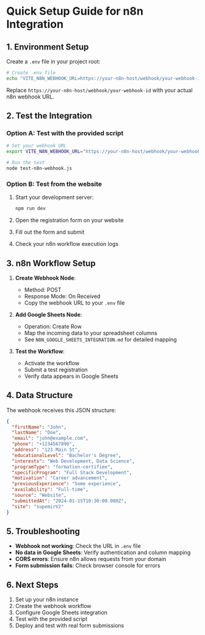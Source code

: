 # Quick Setup Guide for n8n Integration

## 1. Environment Setup

Create a `.env` file in your project root:

```bash
# Create .env file
echo "VITE_N8N_WEBHOOK_URL=https://your-n8n-host/webhook/your-webhook-id" > .env
```

Replace `https://your-n8n-host/webhook/your-webhook-id` with your actual n8n webhook URL.

## 2. Test the Integration

### Option A: Test with the provided script

```bash
# Set your webhook URL
export VITE_N8N_WEBHOOK_URL="https://your-n8n-host/webhook/your-webhook-id"

# Run the test
node test-n8n-webhook.js
```

### Option B: Test from the website

1. Start your development server:
   ```bash
   npm run dev
   ```

2. Open the registration form on your website

3. Fill out the form and submit

4. Check your n8n workflow execution logs

## 3. n8n Workflow Setup

1. **Create Webhook Node**:
   - Method: POST
   - Response Mode: On Received
   - Copy the webhook URL to your `.env` file

2. **Add Google Sheets Node**:
   - Operation: Create Row
   - Map the incoming data to your spreadsheet columns
   - See `N8N_GOOGLE_SHEETS_INTEGRATION.md` for detailed mapping

3. **Test the Workflow**:
   - Activate the workflow
   - Submit a test registration
   - Verify data appears in Google Sheets

## 4. Data Structure

The webhook receives this JSON structure:

```json
{
  "firstName": "John",
  "lastName": "Doe", 
  "email": "john@example.com",
  "phone": "+1234567890",
  "address": "123 Main St",
  "educationalLevel": "Bachelor's Degree",
  "interests": "Web Development, Data Science",
  "programType": "formation-certifiee",
  "specificProgram": "Full Stack Development",
  "motivation": "Career advancement",
  "previousExperience": "Some experience",
  "availability": "Full-time",
  "source": "Website",
  "submittedAt": "2024-01-15T10:30:00.000Z",
  "site": "supemirV2"
}
```

## 5. Troubleshooting

- **Webhook not working**: Check the URL in `.env` file
- **No data in Google Sheets**: Verify authentication and column mapping
- **CORS errors**: Ensure n8n allows requests from your domain
- **Form submission fails**: Check browser console for errors

## 6. Next Steps

1. Set up your n8n instance
2. Create the webhook workflow
3. Configure Google Sheets integration
4. Test with the provided script
5. Deploy and test with real form submissions
